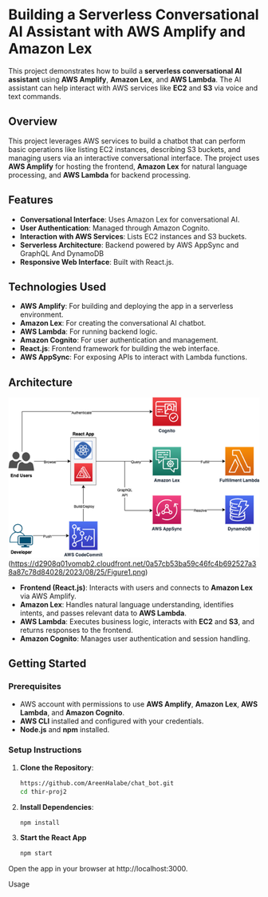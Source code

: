 # Building a Serverless Conversational AI Assistant with AWS Amplify and Amazon Lex

This project demonstrates how to build a **serverless conversational AI assistant** using **AWS Amplify**, **Amazon Lex**, and **AWS Lambda**. The AI assistant can help interact with AWS services like **EC2** and **S3** via voice and text commands.

## Overview

This project leverages AWS services to build a chatbot that can perform basic operations like listing EC2 instances, describing S3 buckets, and managing users via an interactive conversational interface. The project uses **AWS Amplify** for hosting the frontend, **Amazon Lex** for natural language processing, and **AWS Lambda** for backend processing.

## Features

- **Conversational Interface**: Uses Amazon Lex for conversational AI.
- **User Authentication**: Managed through Amazon Cognito.
- **Interaction with AWS Services**: Lists EC2 instances and S3 buckets.
- **Serverless Architecture**: Backend powered by AWS AppSync and GraphQL And DynamoDB
- **Responsive Web Interface**: Built with React.js.

## Technologies Used

- **AWS Amplify**: For building and deploying the app in a serverless environment.
- **Amazon Lex**: For creating the conversational AI chatbot.
- **AWS Lambda**: For running backend logic.
- **Amazon Cognito**: For user authentication and management.
- **React.js**: Frontend framework for building the web interface.
- **AWS AppSync**: For exposing APIs to interact with Lambda functions.

## Architecture

![Architecture Diagram](./thir-proj/public/Ar.png)
(https://d2908q01vomqb2.cloudfront.net/0a57cb53ba59c46fc4b692527a38a87c78d84028/2023/08/25/Figure1.png)


- **Frontend (React.js)**: Interacts with users and connects to **Amazon Lex** via AWS Amplify.
- **Amazon Lex**: Handles natural language understanding, identifies intents, and passes relevant data to **AWS Lambda**.
- **AWS Lambda**: Executes business logic, interacts with **EC2** and **S3**, and returns responses to the frontend.
- **Amazon Cognito**: Manages user authentication and session handling.

## Getting Started

### Prerequisites

- AWS account with permissions to use **AWS Amplify**, **Amazon Lex**, **AWS Lambda**, and **Amazon Cognito**.
- **AWS CLI** installed and configured with your credentials.
- **Node.js** and **npm** installed.

### Setup Instructions

1. **Clone the Repository**:
   ```bash
   https://github.com/AreenHalabe/chat_bot.git
   cd thir-proj2
2. **Install Dependencies**:
   ```bash
   npm install
3. **Start the React App**
   ```bash
   npm start
Open the app in your browser at http://localhost:3000.

Usage 

